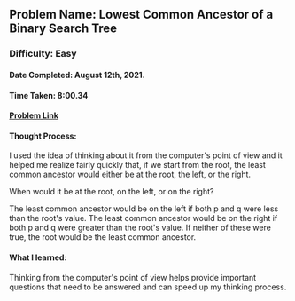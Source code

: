 ## Problem Name: Lowest Common Ancestor of a Binary Search Tree
### Difficulty: Easy
#### Date Completed: August 12th, 2021.
#### Time Taken:  8:00.34
#### [Problem Link](https://leetcode.com/problems/lowest-common-ancestor-of-a-binary-search-tree/)

#### Thought Process:
I used the idea of thinking about it from the computer's point of view and it helped me realize fairly quickly that, if we start from the root, the least common ancestor would either be at the root, the left, or the right.

When would it be at the root, on the left, or on the right?

The least common ancestor would be on the left if both p and q were less than the root's value.
The least common ancestor would be on the right if both p and q were greater than the root's value.
If neither of these were true, the root would be the least common ancestor.

#### What I learned: 
Thinking from the computer's point of view helps provide important questions that need to be answered and can speed up my thinking process.
